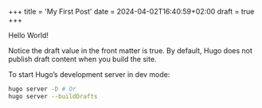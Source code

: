 +++
title = 'My First Post'
date = 2024-04-02T16:40:59+02:00
draft = true
+++

Hello World!

Notice the draft value in the front matter is true.
By default, Hugo does not publish draft content when you build the site.

To start Hugo’s development server in dev mode:
```bash
hugo server -D # Or
hugo server --buildDrafts
```
